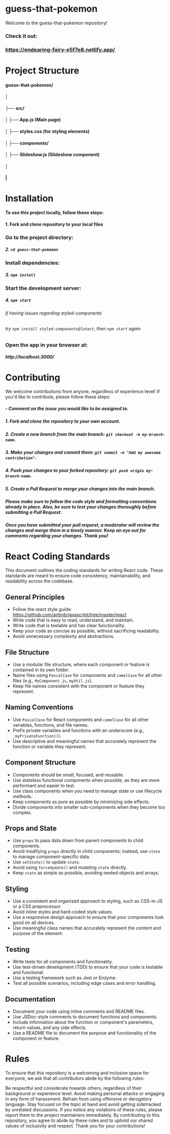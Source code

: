 # guess-that-pokemon
Welcome to the guess-that-pokemon repository! 

### Check it out:
### https://endearing-fairy-e5f7e8.netlify.app/

# Project Structure
#### guess-that-pokemon/
#### │
#### ├── src/
#### │   ├── App.js (Main page)
#### │   ├── styles.css (for styling elements)
#### │   ├── components/
#### │       ├── Slideshow.js (Slideshow component)
#### │       
#### |   

# Installation
#### To use this project locally, follow these steps:

#### 1. Fork and clone repository to your local files

### Go to the project directory:
##### 2. `cd guess-that-pokemon`

### Install dependencies:
##### 3. `npm install`

### Start the development server:
##### 4. `npm start`

###### if having issues regarding styled-components
###### try `npm install styled-components@latest`, then `npm start` again

### Open the app in your browser at:
##### http://localhost:3000/

# Contributing
We welcome contributions from anyone, regardless of experience level! If you'd like to contribute, please follow these steps:

##### - Comment on the issue you would like to be assigned to.

##### 1. Fork and clone the repository to your own account.
##### 2. Create a new branch from the main branch: `git checkout -b my-branch-name`.
##### 3. Make your changes and commit them: `git commit -m "Add my awesome contribution"`.
##### 4. Push your changes to your forked repository: `git push origin my-branch-name`.
##### 5. Create a Pull Request to merge your changes into the main branch.
##### Please make sure to follow the code style and formatting conventions already in place. Also, be sure to test your changes thoroughly before submitting a Pull Request.

##### Once you have submitted your pull request, a moderator will review the changes and merge them in a timely manner. Keep an eye out for comments regarding your changes. Thank you!


# React Coding Standards

This document outlines the coding standards for writing React code. These standards are meant to ensure code consistency, maintainability, and readability across the codebase.

## General Principles

- Follow the react style guide: https://github.com/airbnb/javascript/tree/master/react
- Write code that is easy to read, understand, and maintain.
- Write code that is testable and has clear functionality.
- Keep your code as concise as possible, without sacrificing readability.
- Avoid unnecessary complexity and abstractions.

## File Structure

- Use a modular file structure, where each component or feature is contained in its own folder.
- Name files using `PascalCase` for components and `camelCase` for all other files (e.g., `MyComponent.js`, `myUtil.js`).
- Keep file names consistent with the component or feature they represent.

## Naming Conventions

- Use `PascalCase` for React components and `camelCase` for all other variables, functions, and file names.
- Prefix private variables and functions with an underscore (e.g., `_myPrivateFunction()`).
- Use descriptive and meaningful names that accurately represent the function or variable they represent.

## Component Structure

- Components should be small, focused, and reusable.
- Use stateless functional components when possible, as they are more performant and easier to test.
- Use class components when you need to manage state or use lifecycle methods.
- Keep components as pure as possible by minimizing side effects.
- Divide components into smaller sub-components when they become too complex.

## Props and State

- Use `props` to pass data down from parent components to child components.
- Avoid modifying `props` directly in child components; instead, use `state` to manage component-specific data.
- Use `setState()` to update `state`.
- Avoid using `forceUpdate()` and mutating `state` directly.
- Keep `state` as simple as possible, avoiding nested objects and arrays.

## Styling

- Use a consistent and organized approach to styling, such as CSS-in-JS or a CSS preprocessor.
- Avoid inline styles and hard-coded style values.
- Use a responsive design approach to ensure that your components look good on all devices.
- Use meaningful class names that accurately represent the content and purpose of the element.

## Testing

- Write tests for all components and functionality.
- Use test-driven development (TDD) to ensure that your code is testable and functional.
- Use a testing framework such as Jest or Enzyme.
- Test all possible scenarios, including edge cases and error handling.

## Documentation

- Document your code using inline comments and README files.
- Use JSDoc-style comments to document functions and components.
- Include information about the function or component's parameters, return values, and any side effects.
- Use a README file to document the purpose and functionality of the component or feature.

# Rules
To ensure that this repository is a welcoming and inclusive space for everyone, we ask that all contributors abide by the following rules:

Be respectful and considerate towards others, regardless of their background or experience level.
Avoid making personal attacks or engaging in any form of harassment.
Refrain from using offensive or derogatory language.
Stay focused on the topic at hand and avoid getting sidetracked by unrelated discussions.
If you notice any violations of these rules, please report them to the project maintainers immediately.
By contributing to this repository, you agree to abide by these rules and to uphold our shared values of inclusivity and respect. Thank you for your contributions!


